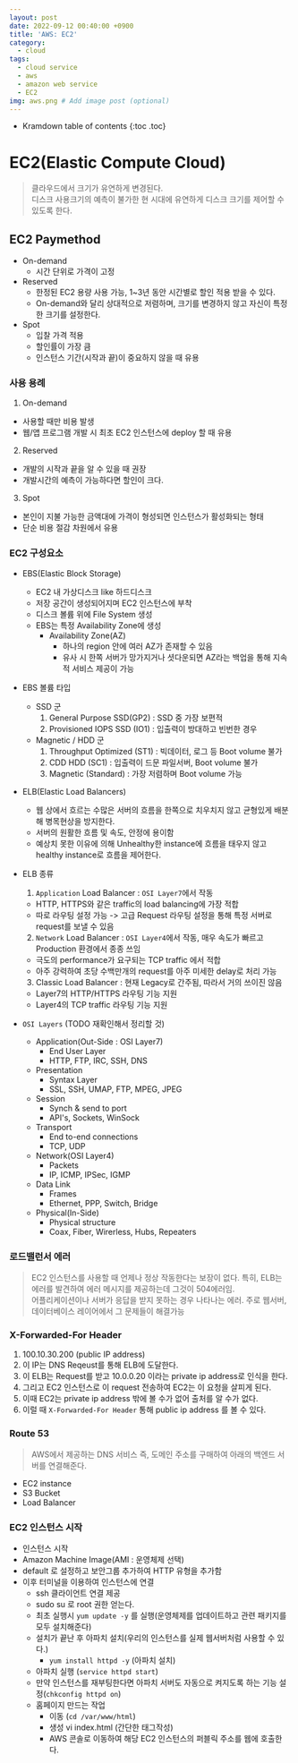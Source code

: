 ```yaml
---
layout: post
date: 2022-09-12 00:40:00 +0900
title: 'AWS: EC2'
category:
  - cloud
tags:
  - cloud service
  - aws
  - amazon web service
  - EC2
img: aws.png # Add image post (optional)  
---
```


* Kramdown table of contents
{:toc .toc}

# EC2(Elastic Compute Cloud)
> 클라우드에서 크기가 유연하게 변경된다.  
디스크 사용크기의 예측이 불가한 현 시대에 유연하게 디스크 크기를 제어할 수 있도록 한다.

## EC2 Paymethod
+ On-demand
  - 시간 단위로 가격이 고정
+ Reserved
  - 한정된 EC2 용량 사용 가능, 1~3년 동안 시간별로 할인 적용 받을 수 있다.
  - On-demand와 달리 상대적으로 저렴하며, 크기를 변경하지 않고 자신이 특정한 크기를 설정한다.
+ Spot
  - 입찰 가격 적용
  - 할인률이 가장 큼
  - 인스턴스 기간(시작과 끝)이 중요하지 않을 때 유용

### 사용 용례
1. On-demand
  - 사용할 때만 비용 발생
  - 웹/앱 프로그램 개발 시 최초 EC2 인스턴스에 deploy 할 때 유용
2. Reserved
  - 개발의 시작과 끝을 알 수 있을 때 권장
  - 개발시간의 예측이 가능하다면 할인이 크다.
3. Spot
  - 본인이 지불 가능한 금액대에 가격이 형성되면 인스턴스가 활성화되는 형태
  - 단순 비용 절감 차원에서 유용

### EC2 구성요소
+ EBS(Elastic Block Storage)
  - EC2 내 가상디스크 like 하드디스크
  - 저장 공간이 생성되어지며 EC2 인스턴스에 부착
  - 디스크 볼륨 위에 File System 생성
  - EBS는 특정 Availability Zone에 생성
    - Availability Zone(AZ)
      - 하나의 region 안에 여러 AZ가 존재할 수 있음
      - 유사 시 한쪽 서버가 망가지거나 셧다운되면 AZ라는 백업을 통해 지속적 서비스 제공이 가능
+ EBS 볼륨 타입
  - SSD 군
    1. General Purpose SSD(GP2) : SSD 중 가장 보편적
    2. Provisioned IOPS SSD (IO1) : 입출력이 방대하고 빈번한 경우
  - Magnetic / HDD 군
    1. Throughput Optimized (ST1) : 빅데이터, 로그 등 Boot volume 불가
    2. CDD HDD (SC1) : 입출력이 드문 파일서버, Boot volume 불가
    3. Magnetic (Standard) : 가장 저렴하며 Boot volume 가능
+ ELB(Elastic Load Balancers)
  - 웹 상에서 흐르는 수많은 서버의 흐름을 한쪽으로 치우치지 않고 균형있게 배분해 병목현상을 방지한다.
  - 서버의 원활한 흐름 및 속도, 안정에 용이함
  - 예상치 못한 이유에 의해 Unhealthy한 instance에 흐름을 태우지 않고 healthy instance로 흐름을 제어한다.
+ ELB 종류
  1. `Application` Load Balancer : `OSI Layer7`에서 작동
    - HTTP, HTTPS와 같은 traffic의 load balancing에 가장 적합
    - 따로 라우팅 설정 가능 -> 고급 Request 라우팅 설정을 통해 특정 서버로 request를 보낼 수 있음
  2. `Network` Load Balancer : `OSI Layer4`에서 작동, 매우 속도가 빠르고 Production 환경에서 종종 쓰임
    - 극도의 performance가 요구되는 TCP traffic 에서 적합
    - 아주 강력하여 초당 수백만개의 request를 아주 미세한 delay로 처리 가능
  3. Classic Load Balancer : 현재 Legacy로 간주됨, 따라서 거의 쓰이진 않음
    - Layer7의 HTTP/HTTPS 라우팅 기능 지원
    - Layer4의 TCP traffic 라우팅 기능 지원

+ `OSI Layers` (TODO 재확인해서 정리할 것)
  - Application(Out-Side : OSI Layer7)
    - End User Layer
    - HTTP, FTP, IRC, SSH, DNS
  - Presentation
    - Syntax Layer
    - SSL, SSH, UMAP, FTP, MPEG, JPEG
  - Session
    - Synch & send to port
    - API's, Sockets, WinSock
  - Transport
    - End to-end connections
    - TCP, UDP
  - Network(OSI Layer4)
    - Packets
    - IP, ICMP, IPSec, IGMP
  - Data Link
    - Frames
    - Ethernet, PPP, Switch, Bridge
  - Physical(In-Side)
    - Physical structure
    - Coax, Fiber, Wirerless, Hubs, Repeaters

### 로드밸런서 에러
> EC2 인스턴스를 사용할 때 언제나 정상 작동한다는 보장이 없다. 특히, ELB는 에러를 발견하여 에러 메시지를 제공하는데 그것이 504에러임.  
어플리케이션이나 서버가 응답을 받지 못하는 경우 나타나는 에러. 주로 웹서버, 데이터베이스 레이어에서 그 문제들이 해결가능  

### X-Forwarded-For Header
1. 100.10.30.200 (public IP address)
2. 이 IP는 DNS Reqeust를 통해 ELB에 도달한다.
3. 이 ELB는 Request를 받고 10.0.0.20 이라는 private ip address로 인식을 한다.
4. 그리고 EC2 인스턴스로 이 request 전송하여 EC2는 이 요청을 살피게 된다.
5. 이때 EC2는 private ip address 밖에 볼 수가 없어 출처를 알 수가 없다.
6. 이럴 때 `X-Forwarded-For Header` 통해 public ip address 를 볼 수 있다.

### Route 53
> AWS에서 제공하는 DNS 서비스 즉, 도메인 주소를 구매하여 아래의 백엔드 서버를 연결해준다.
+ EC2 instance
+ S3 Bucket
+ Load Balancer

### EC2 인스턴스 시작
- 인스턴스 시작
- Amazon Machine Image(AMI : 운영체제 선택)
- default 로 설정하고 보안그룹 추가하여 HTTP 유형을 추가함
- 이후 터미널을 이용하여 인스턴스에 연결
  - ssh 클라이언트 연결 제공
  - sudo su 로 root 권한 얻는다.
  - 최초 실행시 `yum update -y` 를 실행(운영체제를 업데이트하고 관련 패키지를 모두 설치해준다)
  - 설치가 끝난 후 아파치 설치(우리의 인스턴스를 실제 웹서버처럼 사용할 수 있다.)
    - `yum install httpd -y` (아파치 설치)
  - 아파치 실행 (`service httpd start`)
  - 만약 인스턴스를 재부팅한다면 아파치 서버도 자동으로 켜지도록 하는 기능 설정(`chkconfig httpd on`)
  - 홈페이지 만드는 작업
    - 이동 (`cd /var/www/html`)
    - 생성 vi index.html (간단한 태그작성)
    - AWS 콘솔로 이동하여 해당 EC2 인스턴스의 퍼블릭 주소를 웹에 호출한다.